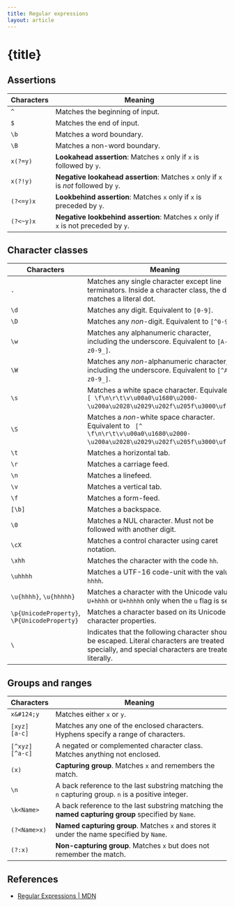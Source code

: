 ```yaml
---
title: Regular expressions
layout: article
---
```


<script context="module">
  export function load() {
    return {
      stuff: {
        title: 'Regular expressions'
      }
    };
  }
</script>

# {title}

## Assertions

| Characters | Meaning                                                                             |
| ---------- | ----------------------------------------------------------------------------------- |
| `^`        | Matches the beginning of input.                                                     |
| `$`        | Matches the end of input.                                                           |
| `\b`       | Matches a word boundary.                                                            |
| `\B`       | Matches a non-word boundary.                                                        |
| `x(?=y)`   | **Lookahead assertion**: Matches `x` only if `x` is followed by `y`.                |
| `x(?!y)`   | **Negative lookahead assertion**: Matches `x` only if `x` is _not_ followed by `y`. |
| `(?<=y)x`  | **Lookbehind assertion**: Matches `x` only if `x` is preceded by `y`.               |
| `(?<~y)x`  | **Negative lookbehind assertion**: Matches `x` only if `x` is not preceded by `y`.  |

## Character classes

| Characters                                   | Meaning                                                                                                                                           |
| -------------------------------------------- | ------------------------------------------------------------------------------------------------------------------------------------------------- |
| `.`                                          | Matches any single character except line terminators. Inside a character class, the dot matches a literal dot.                                    |
| `\d`                                         | Matches any digit. Equivalent to `[0-9]`.                                                                                                         |
| `\D`                                         | Matches any _non_-digit. Equivalent to `[^0-9]`.                                                                                                  |
| `\w`                                         | Matches any alphanumeric character, including the underscore. Equivalent to `[A-Za-z0-9_]`.                                                       |
| `\W`                                         | Matches any _non_-alphanumeric character, including the underscore. Equivalent to `[^A-Za-z0-9_]`.                                                |
| `\s`                                         | Matches a white space character. Equivalent to ` [ \f\n\r\t\v\u00a0\u1680\u2000-\u200a\u2028\u2029\u202f\u205f\u3000\ufeff]`.                     |
| `\S`                                         | Matches a _non_-white space character. Equivalent to ` [^ \f\n\r\t\v\u00a0\u1680\u2000-\u200a\u2028\u2029\u202f\u205f\u3000\ufeff]`.              |
| `\t`                                         | Matches a horizontal tab.                                                                                                                         |
| `\r`                                         | Matches a carriage feed.                                                                                                                          |
| `\n`                                         | Matches a linefeed.                                                                                                                               |
| `\v`                                         | Matches a vertical tab.                                                                                                                           |
| `\f`                                         | Matches a form-feed.                                                                                                                              |
| `[\b]`                                       | Matches a backspace.                                                                                                                              |
| `\0`                                         | Matches a NUL character. Must not be followed with another digit.                                                                                 |
| `\cX`                                        | Matches a control character using caret notation.                                                                                                 |
| `\xhh`                                       | Matches the character with the code `hh`.                                                                                                         |
| `\uhhhh`                                     | Matches a UTF-16 code-unit with the value `hhhh`.                                                                                                 |
| `\u{hhhh}`, `\u{hhhhh}`                      | Matches a character with the Unicode value `U+hhhh` or `U+hhhhh` only when the `u` flag is set.                                                   |
| `\p{UnicodeProperty}`, `\P{UnicodeProperty}` | Matches a character based on its Unicode character properties.                                                                                    |
| `\`                                          | Indicates that the following character should be escaped. Literal characters are treated specially, and special characters are treated literally. |

## Groups and ranges

| Characters           | Meaning                                                                                             |
| -------------------- | --------------------------------------------------------------------------------------------------- |
| `x&#124;y`           | Matches either `x` or `y`.                                                                          |
| `[xyz]`<br>`[a-c]`   | Matches any one of the enclosed characters. Hyphens specify a range of characters.                  |
| `[^xyz]`<br>`[^a-c]` | A negated or complemented character class. Matches anything not enclosed.                           |
| `(x)`                | **Capturing group**. Matches `x` and remembers the match.                                           |
| `\n`                 | A back reference to the last substring matching the `n` capturing group. `n` is a positive integer. |
| `\k<Name>`           | A back reference to the last substring matching the **named capturing group** specified by `Name`.  |
| `(?<Name>x)`         | **Named capturing group**. Matches `x` and stores it under the name specified by `Name`.            |
| `(?:x)`              | **Non-capturing group**. Matches `x` but does not remember the match.                               |

## References

- [Regular Expressions | MDN](https://developer.mozilla.org/en-US/docs/Web/JavaScript/Guide/Regular_Expressions)
